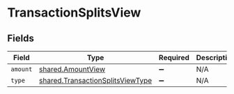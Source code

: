 # TransactionSplitsView


## Fields

| Field                                                                                       | Type                                                                                        | Required                                                                                    | Description                                                                                 |
| ------------------------------------------------------------------------------------------- | ------------------------------------------------------------------------------------------- | ------------------------------------------------------------------------------------------- | ------------------------------------------------------------------------------------------- |
| `amount`                                                                                    | [shared.AmountView](../../../sdk/models/shared/amountview.md)                               | :heavy_minus_sign:                                                                          | N/A                                                                                         |
| `type`                                                                                      | [shared.TransactionSplitsViewType](../../../sdk/models/shared/transactionsplitsviewtype.md) | :heavy_minus_sign:                                                                          | N/A                                                                                         |